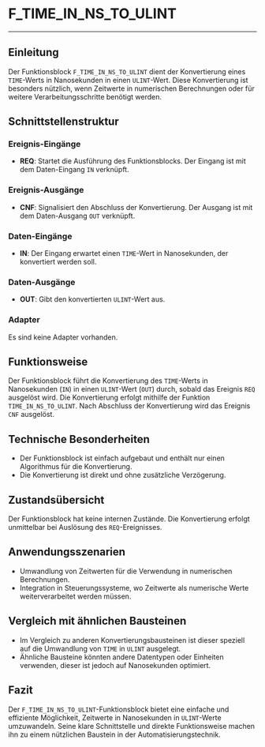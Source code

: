 # F_TIME_IN_NS_TO_ULINT

* * * * * * * * * *
## Einleitung
Der Funktionsblock `F_TIME_IN_NS_TO_ULINT` dient der Konvertierung eines `TIME`-Werts in Nanosekunden in einen `ULINT`-Wert. Diese Konvertierung ist besonders nützlich, wenn Zeitwerte in numerischen Berechnungen oder für weitere Verarbeitungsschritte benötigt werden.

## Schnittstellenstruktur
### **Ereignis-Eingänge**
- **REQ**: Startet die Ausführung des Funktionsblocks. Der Eingang ist mit dem Daten-Eingang `IN` verknüpft.

### **Ereignis-Ausgänge**
- **CNF**: Signalisiert den Abschluss der Konvertierung. Der Ausgang ist mit dem Daten-Ausgang `OUT` verknüpft.

### **Daten-Eingänge**
- **IN**: Der Eingang erwartet einen `TIME`-Wert in Nanosekunden, der konvertiert werden soll.

### **Daten-Ausgänge**
- **OUT**: Gibt den konvertierten `ULINT`-Wert aus.

### **Adapter**
Es sind keine Adapter vorhanden.

## Funktionsweise
Der Funktionsblock führt die Konvertierung des `TIME`-Werts in Nanosekunden (`IN`) in einen `ULINT`-Wert (`OUT`) durch, sobald das Ereignis `REQ` ausgelöst wird. Die Konvertierung erfolgt mithilfe der Funktion `TIME_IN_NS_TO_ULINT`. Nach Abschluss der Konvertierung wird das Ereignis `CNF` ausgelöst.

## Technische Besonderheiten
- Der Funktionsblock ist einfach aufgebaut und enthält nur einen Algorithmus für die Konvertierung.
- Die Konvertierung ist direkt und ohne zusätzliche Verzögerung.

## Zustandsübersicht
Der Funktionsblock hat keine internen Zustände. Die Konvertierung erfolgt unmittelbar bei Auslösung des `REQ`-Ereignisses.

## Anwendungsszenarien
- Umwandlung von Zeitwerten für die Verwendung in numerischen Berechnungen.
- Integration in Steuerungssysteme, wo Zeitwerte als numerische Werte weiterverarbeitet werden müssen.

## Vergleich mit ähnlichen Bausteinen
- Im Vergleich zu anderen Konvertierungsbausteinen ist dieser speziell auf die Umwandlung von `TIME` in `ULINT` ausgelegt.
- Ähnliche Bausteine könnten andere Datentypen oder Einheiten verwenden, dieser ist jedoch auf Nanosekunden optimiert.

## Fazit
Der `F_TIME_IN_NS_TO_ULINT`-Funktionsblock bietet eine einfache und effiziente Möglichkeit, Zeitwerte in Nanosekunden in `ULINT`-Werte umzuwandeln. Seine klare Schnittstelle und direkte Funktionsweise machen ihn zu einem nützlichen Baustein in der Automatisierungstechnik.